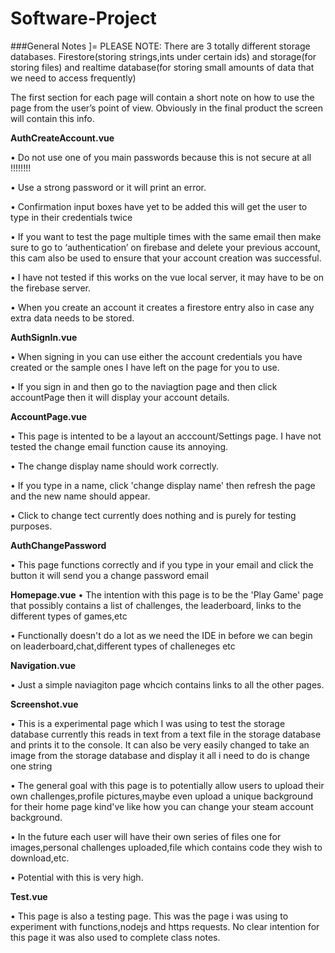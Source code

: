 # Software-Project
###General Notes
]=
PLEASE NOTE: There are 3 totally different storage databases. Firestore(storing strings,ints under certain ids) and storage(for storing files) and realtime database(for storing small amounts of data that we need to access frequently)

The first section for each page will contain a short note on how to use the page from the user’s point of view. 
Obviously in the final product the screen will contain this info.

**AuthCreateAccount.vue**

• Do not use one of you main passwords because this is not secure at all !!!!!!!!

•	Use a strong password or it will print an error.

•	Confirmation input boxes have yet to be added this will get the user to type in their credentials twice

•	If you want to test the page multiple times with the same email then make sure to go to ‘authentication’ on firebase and delete your previous account, this cam also be used to ensure that your account creation was successful.

•	I have not tested if this works on the vue local server, it may have to be on the firebase server.

• When you create an account it creates a firestore entry also in case any extra data needs to be stored.

**AuthSignIn.vue**

• When signing in you can use either the account credentials you have created or the sample ones I have left on the page for you to use.

• If you sign in and then go to the naviagtion page and then click accountPage then it will display your account details.


**AccountPage.vue**

• This page is intented to be a layout an acccount/Settings page. I have not tested the change email function cause its annoying.

• The change display name should work correctly.

• If you type in a name, click 'change display name' then refresh the page and the new name should appear.

• Click to change tect currently does nothing and is purely for testing purposes.


**AuthChangePassword**

• This page functions correctly and if you type in your email and click the button it will send you a change password email


**Homepage.vue**
• The intention with this page is to be the 'Play Game' page that possibly contains a list of challenges, the leaderboard, links to the different types of games,etc

• Functionally doesn't do a lot as we need the IDE in before we can begin on leaderboard,chat,different types of challeneges etc


**Navigation.vue**

• Just a simple naviagiton page whcich contains links to all the other pages.


**Screenshot.vue**

• This is a experimental page which I was using to test the storage database currently this reads in text from a text file in the storage database and prints
 it to the console. It can also be very easily changed to take an image from the storage database and display it all i need to do is change one string
 
 • The general goal with this page is to potentially allow users to upload their own challenges,profile pictures,maybe even upload a unique background for their
 home page kind've like how you can change your steam account background.
 
 • In the future each user will have their own series of files one for images,personal challenges uploaded,file which contains code they wish to download,etc.
 
 • Potential with this is very high.
 
**Test.vue**
 
 • This page is also a testing page. This was the page i was using to experiment with functions,nodejs and https requests. No clear intention for this page
 it was also used to complete class notes.
